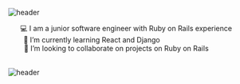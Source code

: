 <!--
### Hi there 👋
-->


![header](https://capsule-render.vercel.app/api?type=wave&color=gradient&height=120&section=header&text=#&fontSize=#)

<div align="center">
    <div> 💻 I am a junior software engineer with Ruby on Rails experience
        &nbsp;&nbsp;&nbsp;&nbsp;&nbsp;&nbsp;&nbsp;
    </div>
    <div> 🌱 I’m currently learning React and Django
        &nbsp;&nbsp;&nbsp;&nbsp;&nbsp;&nbsp;&nbsp;&nbsp;&nbsp;&nbsp;&nbsp;&nbsp;&nbsp;&nbsp;&nbsp;&nbsp;&nbsp;&nbsp;&nbsp;&nbsp;&nbsp;
        &nbsp;&nbsp;&nbsp;&nbsp;&nbsp;&nbsp;&nbsp;&nbsp;&nbsp;&nbsp;&nbsp;&nbsp;&nbsp;&nbsp;&nbsp;&nbsp;&nbsp;&nbsp;&nbsp;&nbsp;
    </div>
    <div> 👯 I’m looking to collaborate on projects on Ruby on Rails
        &nbsp;&nbsp;&nbsp;&nbsp;&nbsp;&nbsp;&nbsp;&nbsp;&nbsp;&nbsp;&nbsp;&nbsp;&nbsp;&nbsp;&nbsp;&nbsp;&nbsp;
    </div>
        <br>
<!--     <div> ⚡ Fun fact: I hiked 118.5km from coast to coast across the Highlands</div> -->
</div>


<!-- <img src="https://ih1.redbubble.net/image.3075086970.5867/st,small,507x507-pad,600x600,f8f8f8.jpg" width="200" height="120" /> -->


![header](https://capsule-render.vercel.app/api?type=wave&color=gradient&height=120&section=footer&text=#r&fontSize=#)

<!--
 &nbsp;&nbsp;&nbsp;&nbsp;&nbsp;&nbsp;&nbsp;&nbsp;&nbsp;&nbsp;&nbsp;&nbsp;[![trophy](https://github-profile-trophy.vercel.app/?username=Pilar-SP&no-frame=true&margin-w=15)](https://github.com/Pilar-SP/github-profile-trophy)
-->

<!--
**Pilar-SP/Pilar-SP** is a ✨ _special_ ✨ repository because its `README.md` (this file) appears on your GitHub profile.

Here are some ideas to get you started:

- 🔭 I’m currently working on ...
- 🌱 I’m currently learning ...
- 👯 I’m looking to collaborate on ...
- 🤔 I’m looking for help with ...
- 💬 Ask me about ...
- 📫 How to reach me: ...
- 😄 Pronouns: ...
- ⚡ Fun fact: ...
-->
